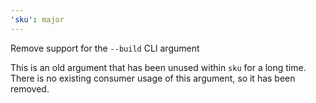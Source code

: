 ```yaml
---
'sku': major
---
```


Remove support for the `--build` CLI argument

This is an old argument that has been unused within `sku` for a long time.
There is no existing consumer usage of this argument, so it has been removed.
